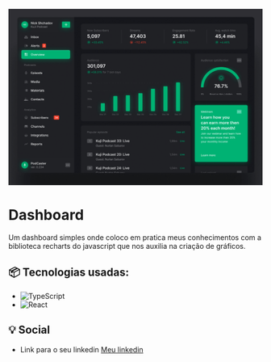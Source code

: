![Logo do projeto](./src//assets/dashboard-example-dark.png)

# Dashboard

Um dashboard simples onde coloco em pratica meus conhecimentos com a biblioteca recharts do javascript que nos auxilia na criação de gráficos.


## 📦 Tecnologias usadas:

* ![TypeScript](https://img.shields.io/badge/typescript-%23007ACC.svg?style=for-the-badge&logo=typescript&logoColor=white)
* ![React](https://img.shields.io/badge/react-%2320232a.svg?style=for-the-badge&logo=react&logoColor=%2361DAFB)


## 💡 Social

* Link para o seu linkedin [Meu linkedin](https://www.linkedin.com/in/darlan-martins-8a7956259/)